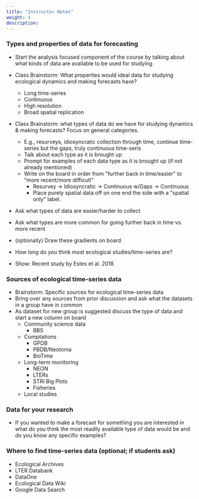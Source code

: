 ```yaml
---
title: "Instructor Notes"
weight: 4
description:
---
```


### Types and properties of data for forecasting

* Start the analysis focused component of the course by talking about what kinds of data are available to be used for studying 
* Class Brainstorm: What properties would ideal data for studying ecological dynamics and making forecasts have?
    * Long time-series
    * Continuous
    * High resolution
    * Broad spatial replication
* Class Brainstorm: what types of data do we have for studying dynamics & making forecasts? Focus on general categories.
    * E.g., resurveys, idiosyncratic collection through time, continue time-series but the gaps, truly continuous time-seris
    * Talk about each type as it is brought up
    * Prompt for examples of each data type as it is brought up (if not already mentioned)
    * Write on the board in order from "further back in time/easier" to "more recent/more difficult"
        * Resurvey -> Idiosyncratic -> Continuous w/Gaps -> Continuous
        * Place purely spatial data off on one end the side with a "spatial only" label.
  
* Ask what types of data are easier/harder to collect
* Ask what types are more common for going further back in time vs. more recent
* (optionally) Draw these gradients on board

* How long do you think most ecological studies/time-series are?
* Show: Recent study by Estes et al. 2018

### Sources of ecological time-series data

* Brainstorm: Specific sources for ecological time-series data
* Bring over any sources from prior discussion and ask what the datasets in a group have in common
* As dataset for new group is suggested discuss the type of data and start a new column on board
    * Community science data
        * BBS
    * Compilations
        * GPDB
        * PBDB/Neotoma
        * BioTime
    * Long-term monitoring
        * NEON
        * LTERs
        * STRI Big Plots
        * Fisheries
    * Local studies

### Data for your research

* If you wanted to make a forecast for something you are interested in what do you think the most readily available type of data would be and do you know any specific examples?

### Where to find time-series data (optional; if students ask)

* Ecological Archives
* LTER Databank
* DataOne
* Ecological Data Wiki
* Google Data Search
